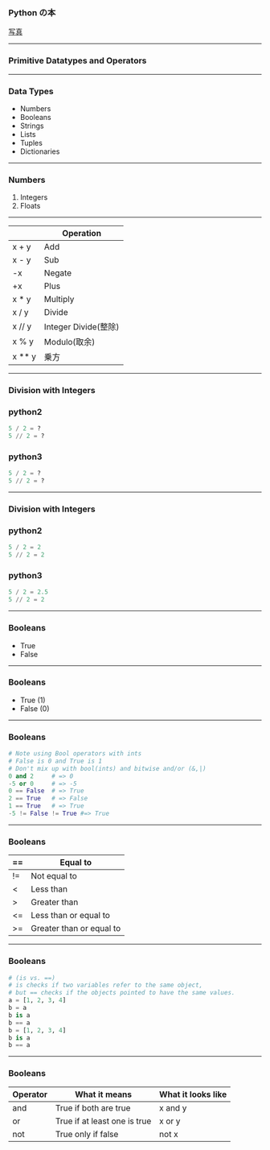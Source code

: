 ### Python の本

[写真](https://firebasestorage.googleapis.com/v0/b/hola-c4bc5.appspot.com/o/photo6253451926503008228.jpg?alt=media&token=d30364e7-6a5a-4dc8-a430-4a2561a3ac00)

---

### Primitive Datatypes and Operators

---

### Data Types

*   Numbers
*   Booleans
*   Strings
*   Lists
*   Tuples
*   Dictionaries

---

### Numbers

1.  Integers
2.  Floats

---

|          | Operation            |
| -------- | -------------------- |
| x + y    | Add                  |
| x - y    | Sub                  |
| -x       | Negate               |
| +x       | Plus                 |
| x \* y   | Multiply             |
| x / y    | Divide               |
| x // y   | Integer Divide(整除) |
| x % y    | Modulo(取余)         |
| x \*\* y | 乗方                 |

---

### Division with Integers

### python2

```python
5 / 2 = ?
5 // 2 = ?
```

### python3

```python
5 / 2 = ?
5 // 2 = ?
```

---

### Division with Integers

### python2

```python
5 / 2 = 2
5 // 2 = 2
```

### python3

```python
5 / 2 = 2.5
5 // 2 = 2
```

---

### Booleans

*   True
*   False

---

### Booleans

*   True (1)
*   False (0)

---

### Booleans

```python
# Note using Bool operators with ints
# False is 0 and True is 1
# Don't mix up with bool(ints) and bitwise and/or (&,|)
0 and 2     # => 0
-5 or 0     # => -5
0 == False  # => True
2 == True   # => False
1 == True   # => True
-5 != False != True #=> True
```

---

### Booleans

| ==  | Equal to                 |
| --- | ------------------------ |
| !=  | Not equal to             |
| <   | Less than                |
| >   | Greater than             |
| <=  | Less than or equal to    |
| >=  | Greater than or equal to |

---

### Booleans

```python
# (is vs. ==)
# is checks if two variables refer to the same object,
# but == checks if the objects pointed to have the same values.
a = [1, 2, 3, 4]
b = a
b is a
b == a
b = [1, 2, 3, 4]
b is a
b == a
```

---

### Booleans

| Operator | What it means                | What it looks like |
| -------- | ---------------------------- | ------------------ |
| and      | True if both are true        | x and y            |
| or       | True if at least one is true | x or y             |
| not      | True only if false           | not x              |
